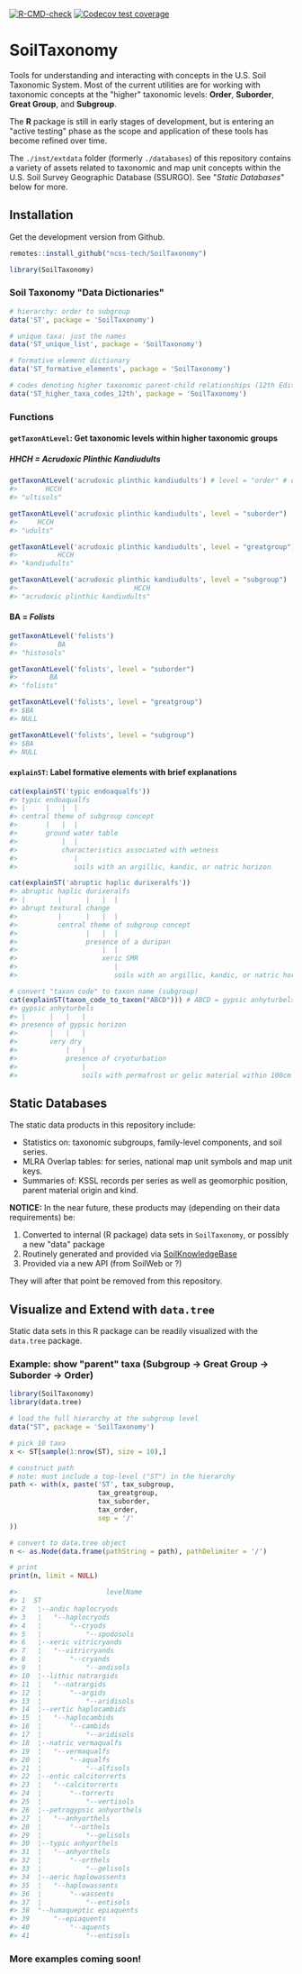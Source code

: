 <!-- badges: start -->
[![R-CMD-check](https://github.com/ncss-tech/SoilTaxonomy/workflows/R-CMD-check/badge.svg)](https://github.com/ncss-tech/SoilTaxonomy/actions)
[![Codecov test coverage](https://codecov.io/gh/ncss-tech/SoilTaxonomy/branch/master/graph/badge.svg)](https://codecov.io/gh/ncss-tech/SoilTaxonomy?branch=master)
<!-- badges: end -->

# SoilTaxonomy

Tools for understanding and interacting with concepts in the U.S. Soil Taxonomic System. Most of the current utilities are for working with taxonomic concepts at the "higher" taxonomic levels: **Order**, **Suborder**, **Great Group**, and **Subgroup**. 

The **R** package is still in early stages of development, but is entering an "active testing" phase as the scope and application of these tools has become refined over time.

The `./inst/extdata` folder (formerly `./databases`) of this repository contains a variety of assets related to taxonomic and map unit concepts within the U.S. Soil Survey Geographic Database (SSURGO). See "_Static Databases_" below for more.

## Installation

Get the development version from Github. 

```r
remotes::install_github("ncss-tech/SoilTaxonomy")
```

``` r
library(SoilTaxonomy)
```

### Soil Taxonomy "Data Dictionaries" 

``` r
# hierarchy: order to subgroup
data('ST', package = 'SoilTaxonomy')

# unique taxa: just the names
data('ST_unique_list', package = 'SoilTaxonomy')

# formative element dictionary
data('ST_formative_elements', package = 'SoilTaxonomy')

# codes denoting higher taxonomic parent-child relationships (12th Edition Keys to Soil Taxonomy)
data('ST_higher_taxa_codes_12th', package = 'SoilTaxonomy')
```

### Functions

#### `getTaxonAtLevel`: Get taxonomic levels within higher taxonomic groups

##### HHCH = _Acrudoxic Plinthic Kandiudults_

``` r
getTaxonAtLevel('acrudoxic plinthic kandiudults') # level = "order" # default
#>       HCCH 
#> "ultisols"

getTaxonAtLevel('acrudoxic plinthic kandiudults', level = "suborder")
#>     HCCH 
#> "udults"

getTaxonAtLevel('acrudoxic plinthic kandiudults', level = "greatgroup")
#>          HCCH 
#> "kandiudults"

getTaxonAtLevel('acrudoxic plinthic kandiudults', level = "subgroup")
#>                             HCCH 
#> "acrudoxic plinthic kandiudults"
```

#### BA = _Folists_

```r
getTaxonAtLevel('folists')
#>          BA 
#> "histosols"

getTaxonAtLevel('folists', level = "suborder")
#>        BA 
#> "folists"

getTaxonAtLevel('folists', level = "greatgroup")
#> $BA
#> NULL

getTaxonAtLevel('folists', level = "subgroup")
#> $BA
#> NULL

```

#### `explainST`: Label formative elements with brief explanations

``` r
cat(explainST('typic endoaqualfs'))
#> typic endoaqualfs
#> |     |   |  |                                                                                      
#> central theme of subgroup concept                                                                   
#>       |   |  |                                                                                      
#>       ground water table                                                                            
#>           |  |                                                                                      
#>           characteristics associated with wetness                                                   
#>              |                                                                                      
#>              soils with an argillic, kandic, or natric horizon

cat(explainST('abruptic haplic durixeralfs'))
#> abruptic haplic durixeralfs
#> |        |      |   |  |                                                                            
#> abrupt textural change                                                                              
#>          |      |   |  |                                                                            
#>          central theme of subgroup concept                                                          
#>                 |   |  |                                                                            
#>                 presence of a duripan                                                               
#>                     |  |                                                                            
#>                     xeric SMR                                                                       
#>                        |                                                                            
#>                        soils with an argillic, kandic, or natric horizon    

# convert "taxon code" to taxon name (subgroup)
cat(explainST(taxon_code_to_taxon("ABCD"))) # ABCD = gypsic anhyturbels
#> gypsic anhyturbels
#> |      |   |   |                                                                                    
#> presence of gypsic horizon                                                                          
#>        |   |   |                                                                                    
#>        very dry                                                                                     
#>            |   |                                                                                    
#>            presence of cryoturbation                                                                
#>                |                                                                                    
#>                soils with permafrost or gelic material within 100cm
```

## Static Databases

The static data products in this repository include: 

 - Statistics on: taxonomic subgroups, family-level components, and soil series. 
 - MLRA Overlap tables: for series, national map unit symbols and map unit keys. 
 - Summaries of: KSSL records per series as well as geomorphic position, parent material origin and kind.
 
**NOTICE:** In the near future, these products may (depending on their data requirements) be:

 1. Converted to internal (R package) data sets in `SoilTaxonomy`, or possibly a new "data" package
 2. Routinely generated and provided via [SoilKnowledgeBase](https://github.com/ncss-tech/SoilKnowledgeBase) 
 3. Provided via a new API (from SoilWeb or ?)

They will after that point be removed from this repository.

## Visualize and Extend with `data.tree`

Static data sets in this R package can be readily visualized with the `data.tree` package.


### Example: show "parent" taxa (Subgroup -> Great Group -> Suborder -> Order)

``` r
library(SoilTaxonomy)
library(data.tree)

# load the full hierarchy at the subgroup level
data("ST", package = 'SoilTaxonomy')

# pick 10 taxa
x <- ST[sample(1:nrow(ST), size = 10),]

# construct path
# note: must include a top-level ("ST") in the hierarchy
path <- with(x, paste('ST', tax_subgroup,
                      tax_greatgroup,
                      tax_suborder,
                      tax_order,
                      sep = '/'
))

# convert to data.tree object
n <- as.Node(data.frame(pathString = path), pathDelimiter = '/')

# print
print(n, limit = NULL)
```

``` r
#>                      levelName
#> 1  ST                         
#> 2   ¦--andic haplocryods      
#> 3   ¦   °--haplocryods        
#> 4   ¦       °--cryods         
#> 5   ¦           °--spodosols  
#> 6   ¦--xeric vitricryands     
#> 7   ¦   °--vitricryands       
#> 8   ¦       °--cryands        
#> 9   ¦           °--andisols   
#> 10  ¦--lithic natrargids      
#> 11  ¦   °--natrargids         
#> 12  ¦       °--argids         
#> 13  ¦           °--aridisols  
#> 14  ¦--vertic haplocambids    
#> 15  ¦   °--haplocambids       
#> 16  ¦       °--cambids        
#> 17  ¦           °--aridisols  
#> 18  ¦--natric vermaqualfs     
#> 19  ¦   °--vermaqualfs        
#> 20  ¦       °--aqualfs        
#> 21  ¦           °--alfisols   
#> 22  ¦--entic calcitorrerts    
#> 23  ¦   °--calcitorrerts      
#> 24  ¦       °--torrerts       
#> 25  ¦           °--vertisols  
#> 26  ¦--petrogypsic anhyorthels
#> 27  ¦   °--anhyorthels        
#> 28  ¦       °--orthels        
#> 29  ¦           °--gelisols   
#> 30  ¦--typic anhyorthels      
#> 31  ¦   °--anhyorthels        
#> 32  ¦       °--orthels        
#> 33  ¦           °--gelisols   
#> 34  ¦--aeric haplowassents    
#> 35  ¦   °--haplowassents      
#> 36  ¦       °--wassents       
#> 37  ¦           °--entisols   
#> 38  °--humaqueptic epiaquents 
#> 39      °--epiaquents         
#> 40          °--aquents        
#> 41              °--entisols
```

### More examples coming soon!

<!--

### Example: Acres by Suborder, Great Group and Subgroup
```
                                  levelName       ac
1  xeralfs                                     16554816
2   ¦--durixeralfs                              1704451
3   ¦   ¦--abruptic durixeralfs                  923662
4   ¦   ¦--abruptic haplic durixeralfs            30118
5   ¦   ¦--aquic durixeralfs                       7267
6   ¦   ¦--haplic durixeralfs                     49027
7   ¦   ¦--natric durixeralfs                    158112
8   ¦   ¦--typic durixeralfs                     536265
9   ¦   °--vertic durixeralfs                         0
10  ¦--fragixeralfs                              141400
11  ¦   ¦--andic fragixeralfs                         0
12  ¦   ¦--aquic fragixeralfs                       924
13  ¦   ¦--inceptic fragixeralfs                      0
14  ¦   ¦--mollic fragixeralfs                    31906
15  ¦   ¦--typic fragixeralfs                         0
16  ¦   °--vitrandic fragixeralfs                108570
17  ¦--haploxeralfs                            11721233
18  ¦   ¦--andic haploxeralfs                    316458
19  ¦   ¦--aquandic haploxeralfs                  27437
20  ¦   ¦--aquic haploxeralfs                     88948
21  ¦   ¦--aquultic haploxeralfs                 160574
22  ¦   ¦--calcic haploxeralfs                   131105
23  ¦   ¦--fragiaquic haploxeralfs                 1350
24  ¦   ¦--fragic haploxeralfs                     1431
25  ¦   ¦--inceptic haploxeralfs                   1392
26  ¦   ¦--lamellic haploxeralfs                  15241
27  ¦   ¦--lithic haploxeralfs                   236502
28  ¦   ¦--lithic mollic haploxeralfs            597510
29  ¦   ¦--lithic ruptic-inceptic haploxeralfs   190796
30  ¦   ¦--mollic haploxeralfs                  2339766
31  ¦   ¦--natric haploxeralfs                    96027
32  ¦   ¦--plinthic haploxeralfs                      0
33  ¦   ¦--psammentic haploxeralfs                16987
34  ¦   ¦--typic haploxeralfs                   2033127
35  ¦   ¦--ultic haploxeralfs                   4827155
36  ¦   ¦--vertic haploxeralfs                     9889
37  ¦   °--vitrandic haploxeralfs                629538
38  ¦--palexeralfs                              2393894
39  ¦   ¦--andic palexeralfs                      43332
40  ¦   ¦--aquandic palexeralfs                   21924
41  ¦   ¦--aquic palexeralfs                     201617
42  ¦   ¦--arenic palexeralfs                         0
43  ¦   ¦--calcic palexeralfs                        41
44  ¦   ¦--fragiaquic palexeralfs                     0
45  ¦   ¦--fragic palexeralfs                         0
46  ¦   ¦--haplic palexeralfs                     28882
47  ¦   ¦--lamellic palexeralfs                       0
48  ¦   ¦--mollic palexeralfs                    549189
49  ¦   ¦--natric palexeralfs                     33585
50  ¦   ¦--petrocalcic palexeralfs                 3221
51  ¦   ¦--plinthic palexeralfs                       0
52  ¦   ¦--psammentic palexeralfs                     0
53  ¦   ¦--typic palexeralfs                     491630
54  ¦   ¦--ultic palexeralfs                     812194
55  ¦   ¦--vertic palexeralfs                     11073
56  ¦   °--vitrandic palexeralfs                 197206
57  ¦--natrixeralfs                              418472
58  ¦   ¦--aquic natrixeralfs                     53619
59  ¦   ¦--typic natrixeralfs                    358187
60  ¦   °--vertic natrixeralfs                     6666
61  ¦--rhodoxeralfs                              175366
62  ¦   ¦--calcic rhodoxeralfs                        0
63  ¦   ¦--inceptic rhodoxeralfs                      0
64  ¦   ¦--lithic rhodoxeralfs                        0
65  ¦   ¦--petrocalcic rhodoxeralfs                   0
66  ¦   ¦--typic rhodoxeralfs                    172935
67  ¦   °--vertic rhodoxeralfs                     2431
68  °--plinthoxeralfs                                 0
69      °--typic plinthoxeralfs                       0
```
-->
